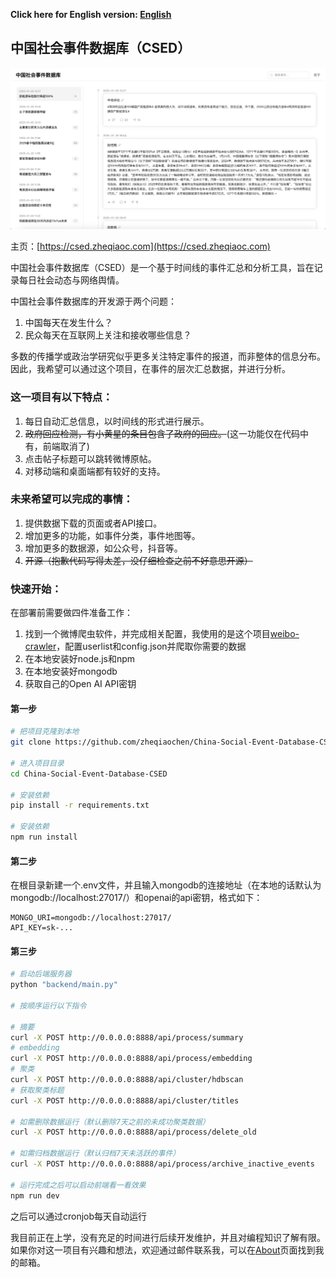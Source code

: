 **Click here for English version: [English](README_en.md)**

## 中国社会事件数据库（CSED）

![preview](/preview.png)

主页：[https://csed.zheqiaoc.com](https://csed.zheqiaoc.com)

中国社会事件数据库（CSED）是一个基于时间线的事件汇总和分析工具，旨在记录每日社会动态与网络舆情。

中国社会事件数据库的开发源于两个问题：
1. 中国每天在发生什么？
2. 民众每天在互联网上关注和接收哪些信息？

多数的传播学或政治学研究似乎更多关注特定事件的报道，而非整体的信息分布。因此，我希望可以通过这个项目，在事件的层次汇总数据，并进行分析。

### 这一项目有以下特点：

1. 每日自动汇总信息，以时间线的形式进行展示。
2. ~~政府回应检测，有小黄星的条目包含了政府的回应。~~(这一功能仅在代码中有，前端取消了)
3. 点击帖子标题可以跳转微博原帖。
4. 对移动端和桌面端都有较好的支持。

### 未来希望可以完成的事情：

1. 提供数据下载的页面或者API接口。
2. 增加更多的功能，如事件分类，事件地图等。
3. 增加更多的数据源，如公众号，抖音等。
4. ~~开源（抱歉代码写得太差，没仔细检查之前不好意思开源）~~

### 快速开始：

在部署前需要做四件准备工作：
1. 找到一个微博爬虫软件，并完成相关配置，我使用的是这个项目[weibo-crawler](https://github.com/dataabc/weibo-crawler)，配置userlist和config.json并爬取你需要的数据
2. 在本地安装好node.js和npm
3. 在本地安装好mongodb
4. 获取自己的Open AI API密钥

#### 第一步
```bash
# 把项目克隆到本地
git clone https://github.com/zheqiaochen/China-Social-Event-Database-CSED.git

# 进入项目目录
cd China-Social-Event-Database-CSED

# 安装依赖
pip install -r requirements.txt

# 安装依赖
npm run install
```

#### 第二步

在根目录新建一个.env文件，并且输入mongodb的连接地址（在本地的话默认为mongodb://localhost:27017/）和openai的api密钥，格式如下：

```
MONGO_URI=mongodb://localhost:27017/
API_KEY=sk-...
```

#### 第三步
```bash
# 启动后端服务器
python "backend/main.py"

# 按顺序运行以下指令

# 摘要
curl -X POST http://0.0.0.0:8888/api/process/summary
# embedding
curl -X POST http://0.0.0.0:8888/api/process/embedding
# 聚类
curl -X POST http://0.0.0.0:8888/api/cluster/hdbscan
# 获取聚类标题
curl -X POST http://0.0.0.0:8888/api/cluster/titles

# 如需删除数据运行（默认删除7天之前的未成功聚类数据）
curl -X POST http://0.0.0.0:8888/api/process/delete_old

# 如需归档数据运行（默认归档7天未活跃的事件）
curl -X POST http://0.0.0.0:8888/api/process/archive_inactive_events

# 运行完成之后可以启动前端看一看效果
npm run dev
```
之后可以通过cronjob每天自动运行

我目前正在上学，没有充足的时间进行后续开发维护，并且对编程知识了解有限。如果你对这一项目有兴趣和想法，欢迎通过邮件联系我，可以在[About](https://zheqiaoc.com/about/)页面找到我的邮箱。